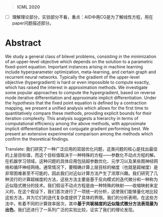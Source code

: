 > **ICML 2020**

* [ ] 理解理论部分，实验部分不看，重点：AID中用CG是为了解线性方程，用在paper问题描述部分。
# Abstract
We study a general class of bilevel problems, consisting in the minimization of an upper-level objective which depends on the solution to a parametric fixed-point equation. Important instances arising in machine learning include hyperparameter optimization, meta-learning, and certain graph and recurrent neural networks. Typically the gradient of the upper-level objective (hypergradient) is hard or even impossible to compute exactly, which has raised the interest in approximation methods. We investigate some popular approaches to compute the hypergradient, based on reverse mode iterative differentiation and approximate implicit differentiation. Under the hypothesis that the fixed point equation is defined by a contraction mapping, we present a unified analysis which allows for the first time to quantitatively compare these methods, providing explicit bounds for their iteration complexity. This analysis suggests a hierarchy in terms of computational efficiency among the above methods, with approximate implicit differentiation based on conjugate gradient performing best. We present an extensive experimental comparison among the methods which confirm the theoretical findings.

Translate:
我们研究了一种广泛应用的双层优化问题，这类问题的核心是找出最佳的上层目标值，而这个目标值取决于一种特殊的方程——参数化不动点方程的解。在机器学习领域，这种问题的具体应用包括超参数优化、元学习以及某些图神经网络和循环神经网络。通常情况下，要精确计算上层目标的梯度（也就是超梯度）是非常困难甚至不可能的，因此我们对近似计算方法产生了浓厚兴趣。我们研究了几种流行的计算超梯度的方法，这些方法主要是基于反向模式的迭代微分和一种称为近似隐式微分的技术。我们假设不动点方程是由一种特殊的映射——收缩映射来定义的，在这个假设下，我们首次进行了一项统一的分析，这使我们能够量化地比较这些方法，并为它们的迭代复杂度提供了具体的界限。我们的分析表明，在这些方法中，有着不同的计算效率层次，其中**基于共轭梯度的近似隐式微分方法表现最为出色**。我们还进行了一系列广泛的实验比较，证实了我们的理论发现。

